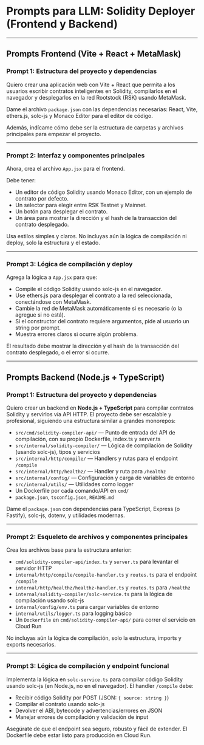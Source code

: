 # Prompts para LLM: Solidity Deployer (Frontend y Backend)

---

## Prompts Frontend (Vite + React + MetaMask)

### Prompt 1: Estructura del proyecto y dependencias

Quiero crear una aplicación web con Vite + React que permita a los usuarios escribir contratos inteligentes en Solidity, compilarlos en el navegador y desplegarlos en la red Rootstock (RSK) usando MetaMask.  

Dame el archivo `package.json` con las dependencias necesarias: React, Vite, ethers.js, solc-js y Monaco Editor para el editor de código.  

Además, indícame cómo debe ser la estructura de carpetas y archivos principales para empezar el proyecto.

---

### Prompt 2: Interfaz y componentes principales

Ahora, crea el archivo `App.jsx` para el frontend.  

Debe tener:
- Un editor de código Solidity usando Monaco Editor, con un ejemplo de contrato por defecto.
- Un selector para elegir entre RSK Testnet y Mainnet.
- Un botón para desplegar el contrato.
- Un área para mostrar la dirección y el hash de la transacción del contrato desplegado.

Usa estilos simples y claros. No incluyas aún la lógica de compilación ni deploy, solo la estructura y el estado.

---

### Prompt 3: Lógica de compilación y deploy

Agrega la lógica a `App.jsx` para que:
- Compile el código Solidity usando solc-js en el navegador.
- Use ethers.js para desplegar el contrato a la red seleccionada, conectándose con MetaMask.
- Cambie la red de MetaMask automáticamente si es necesario (o la agregue si no está).
- Si el constructor del contrato requiere argumentos, pide al usuario un string por prompt.
- Muestra errores claros si ocurre algún problema.

El resultado debe mostrar la dirección y el hash de la transacción del contrato desplegado, o el error si ocurre.

---

## Prompts Backend (Node.js + TypeScript)

### Prompt 1: Estructura del proyecto y dependencias

Quiero crear un backend en **Node.js + TypeScript** para compilar contratos Solidity y servirlos vía API HTTP. El proyecto debe ser escalable y profesional, siguiendo una estructura similar a grandes monorepos:

- `src/cmd/solidity-compiler-api/` — Punto de entrada del API de compilación, con su propio Dockerfile, index.ts y server.ts
- `src/internal/solidity-compiler/` — Lógica de compilación de Solidity (usando solc-js), tipos y servicios
- `src/internal/http/compile/` — Handlers y rutas para el endpoint `/compile`
- `src/internal/http/healthz/` — Handler y ruta para `/healthz`
- `src/internal/config/` — Configuración y carga de variables de entorno
- `src/internal/utils/` — Utilidades como logger
- Un Dockerfile por cada comando/API en `cmd/`
- `package.json`, `tsconfig.json`, `README.md`

Dame el `package.json` con dependencias para TypeScript, Express (o Fastify), solc-js, dotenv, y utilidades modernas.

---

### Prompt 2: Esqueleto de archivos y componentes principales

Crea los archivos base para la estructura anterior:
- `cmd/solidity-compiler-api/index.ts` y `server.ts` para levantar el servidor HTTP
- `internal/http/compile/compile-handler.ts` y `routes.ts` para el endpoint `/compile`
- `internal/http/healthz/healthz-handler.ts` y `routes.ts` para `/healthz`
- `internal/solidity-compiler/solc-service.ts` para la lógica de compilación usando solc-js
- `internal/config/env.ts` para cargar variables de entorno
- `internal/utils/logger.ts` para logging básico
- Un `Dockerfile` en `cmd/solidity-compiler-api/` para correr el servicio en Cloud Run

No incluyas aún la lógica de compilación, solo la estructura, imports y exports necesarios.

---

### Prompt 3: Lógica de compilación y endpoint funcional

Implementa la lógica en `solc-service.ts` para compilar código Solidity usando solc-js (en Node.js, no en el navegador). El handler `/compile` debe:
- Recibir código Solidity por POST (JSON: `{ source: string }`)
- Compilar el contrato usando solc-js
- Devolver el ABI, bytecode y advertencias/errores en JSON
- Manejar errores de compilación y validación de input

Asegúrate de que el endpoint sea seguro, robusto y fácil de extender. El Dockerfile debe estar listo para producción en Cloud Run. 